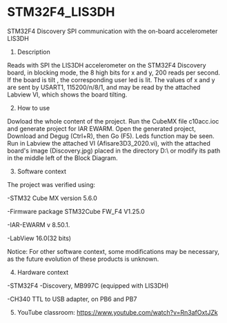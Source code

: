 # STM32F4_LIS3DH
STM32F4 Discovery SPI communication with the on-board accelerometer LIS3DH
1. Description

Reads with SPI the LIS3DH accelerometer on the STM32F4 Discovery board, in blocking mode, the 8 high bits for x and y, 200 reads per second. If the board is tilt , the corresponding user led is lit. The values of x and y are sent by USART1, 115200/n/8/1, and may be read by the attached Labview VI, which shows the board tilting.

2. How to use

Dowload the whole content of the project.
Run the CubeMX file c10acc.ioc and generate project for IAR EWARM. Open the generated project, Download and Degug (Ctrl+R), then Go (F5). Leds function may be seen.
Run in Labview the attached VI (Afisare3D3_2020.vi), with the attached board's image (Discovery.jpg) placed in the directory D:\ or modify its path in the middle left of the Block Diagram.  

3. Software context

The project was verified using:

-STM32 Cube MX version 5.6.0

-Firmware package STM32Cube FW_F4 V1.25.0

-IAR-EWARM v 8.50.1.

-LabView 16.0(32 bits)

Notice: For other software context, some modifications may be necessary, as the future evolution of these products is unknown.

4. Hardware context

-STM32F4 -Discovery, MB997C (equipped with LIS3DH)

-CH340  TTL to USB adapter, on PB6 and PB7

5. YouTube classroom: https://www.youtube.com/watch?v=Rn3afOxtJZk
